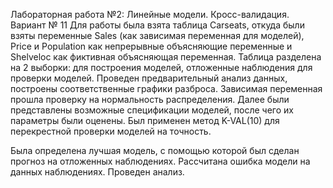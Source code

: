 Лабораторная работа №2: Линейные модели. Кросс-валидация.
Вариант № 11
Для работы была взята таблица Carseats, откуда были взяты переменные Sales (как зависимая переменная для моделей), Price и Population как непрерывные объясняющие переменные и Shelveloc как фиктивная объясняющая переменная. 
Таблица разделена на 2 выборки: для построения моделей, отложенные наблюдения для проверки моделей.
Проведен предварительный анализ данных, построены соответственные графики разброса. Зависимая переменная прошла проверку на нормальность распределения. Далее были представлены возможные спецификации моделей, после чего их параметры были оценены. Был применен метод K-VAL(10) для перекрестной проверки моделей на точность. 

Была определена лучшая модель, с помощью которой был сделан прогноз на отложенных наблюдениях. Рассчитана ошибка модели на данных наблюдениях. Проведен анализ.
